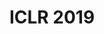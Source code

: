 ---
layout: post
title: ICLR 2019
thumbnail: "./img/og-iclr2019.png"

description: Overview of interesting ICLR 2019 papers.
---